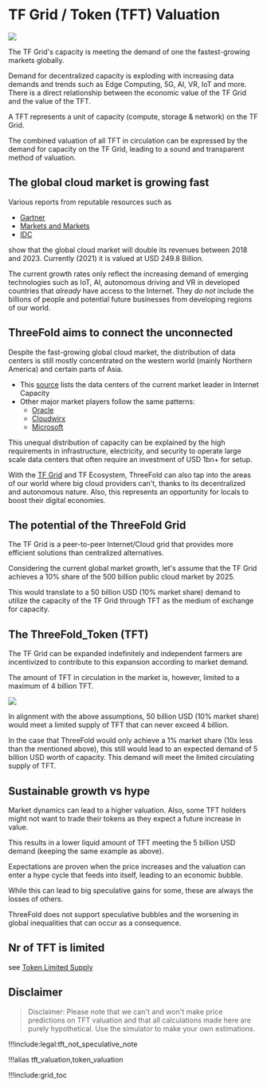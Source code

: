 # TF Grid / Token (TFT) Valuation

![](img/tft.jpg)


The TF Grid's capacity is meeting the demand of one the fastest-growing markets globally. 

Demand for decentralized capacity is exploding with increasing data demands and trends such as Edge Computing, 5G, AI, VR, IoT and more. There is a direct relationship between the economic value of the TF Grid and the value of the TFT. 

A TFT represents a unit of capacity (compute, storage & network) on the TF Grid. 

The combined valuation of all TFT in circulation can be expressed by the demand for capacity on the TF Grid, leading to a sound and transparent method of valuation.

## The global cloud market is growing fast

Various reports from reputable resources such as 

- [Gartner](https://www.gartner.com/en/newsroom/press-releases/2019-04-02-gartner-forecasts-worldwide-public-cloud-revenue-to-g)
- [Markets and Markets](https://www.marketsandmarkets.com/Market-Reports/cloud-computing-market-234.html)
- [IDC](https://www.idc.com/getdoc.jsp?containerId=prUS45340719) 

show that the global cloud market will double its revenues between 2018 and 2023. Currently (2021) it is valued at USD 249.8 Billion.

The current growth rates only reflect the increasing demand of emerging technologies such as IoT, AI, autonomous driving and VR in developed countries that *already* have access to the Internet. They *do not* include the billions of people and potential future businesses from developing regions of our world.

## ThreeFold aims to connect the unconnected

Despite the fast-growing global cloud market, the distribution of data centers is still mostly concentrated on the western world (mainly Northern America) and certain parts of Asia.

- This [source](https://wikileaks.org/amazon-atlas/map/) lists the data centers of the current market leader in Internet Capacity
- Other major market players follow the same patterns: 
  - [Oracle](https://blogs.oracle.com/cloud-infrastructure/oracle-launches-four-new-cloud-regions-across-four-continents)
  - [Cloudwirx](https://www.cloudwirx.com/datacenters)
  - [Microsoft](https://yellowduckguy.wordpress.com/2018/03/15/microsoft-worldwide-data-center-locations/)

This unequal distribution of capacity can be explained by the high requirements in infrastructure, electricity, and security to operate large scale data centers that often require an investment of USD 1bn+ for setup.

With the [TF Grid](grid_home) and TF Ecosystem, ThreeFold can also tap into the areas of our world where big cloud providers can't, thanks to its decentralized and autonomous nature. Also, this represents an opportunity for locals to boost their digital economies.

## The potential of the ThreeFold Grid

The TF Grid is a peer-to-peer Internet/Cloud grid that provides more efficient solutions than centralized alternatives.

Considering the current global market growth, let's assume that the TF Grid achieves a 10% share of the 500 billion public cloud market by 2025.

This would translate to a 50 billion USD (10% market share) demand to utilize the capacity of the TF Grid through TFT as the medium of exchange for capacity. 

## The ThreeFold_Token (TFT)

The TF Grid can be expanded indefinitely and independent farmers are incentivized to contribute to this expansion according to market demand.

The amount of TFT in circulation in the market is, however, limited to a maximum of 4 billion TFT.

![](img/token_issuance_economy1.jpg)

In alignment with the above assumptions, 50 billion USD (10% market share) would meet a limited supply of TFT that can never exceed 4 billion.

In the case that ThreeFold would only achieve a 1% market share (10x less than the mentioned above), this still would lead to an expected demand of 5 billion USD worth of capacity. This demand will meet the limited circulating supply of TFT.

<!-- !!!include:grid_valuation_5y -->

## Sustainable growth vs hype

Market dynamics can lead to a higher valuation. Also, some TFT holders might not want to trade their tokens as they expect a future increase in value. 

This results in a lower liquid amount of TFT meeting the 5 billion USD demand (keeping the same example as above). 

Expectations are proven when the price increases and the valuation can enter a hype cycle that feeds into itself, leading to an economic bubble.

While this can lead to big speculative gains for some, these are always the losses of others.

ThreeFold does not support speculative bubbles and the worsening in global inequalities that can occur as a consequence. 

## Nr of TFT is limited

see [Token Limited Supply](tft_limited_supply)

## Disclaimer

> Disclaimer: Please note that we can't and won't make price predictions on TFT valuation and that all calculations made here are purely hypothetical. Use the simulator to make your own estimations.

!!!include:legal:tft_not_speculative_note

!!!alias tft_valuation,token_valuation


!!!include:grid_toc